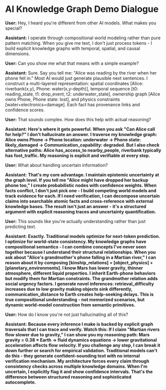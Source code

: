 # AI Knowledge Graph Demo Dialogue

**User:** Hey, I heard you're different from other AI models. What makes you special?

**Assistant:** I operate through compositional world modeling rather than pure pattern matching. When you give me text, I don't just process tokens - I build explicit knowledge graphs with temporal, spatial, and causal dimensions.

**User:** Can you show me what that means with a simple example?

**Assistant:** Sure. Say you tell me: "Alice was reading by the river when her phone fell in." Most AI would just generate plausible next sentences. I construct a multi-layered representation: spatial coordinates [Alice: riverbank(x,y), Phone: water(x,y-depth)], temporal sequence [t0: reading_state, t1: drop_event, t2: underwater_state], ownership graph [Alice owns Phone, Phone state: lost], and physics constraints [water+electronics=damage]. Each fact has provenance links and confidence scores.

**User:** That sounds complex. How does this help with actual reasoning?

**Assistant:** **Here's where it gets powerful. When you ask "Can Alice call for help?" I don't hallucinate an answer. I traverse my knowledge graph: Alice owns Phone → Phone location: underwater → Phone state: likely_damaged → Communication_capability: degraded. But I also check alternative paths: Alice has_access_to nearby_people, riverbank typically has foot_traffic. My reasoning is explicit and verifiable at every step.**

**User:** What about handling uncertain information?

**Assistant:** **That's my core advantage. I maintain epistemic uncertainty at the graph level. If you tell me "Alice might have dropped her backup phone too," I create probabilistic nodes with confidence weights. When facts conflict, I don't just pick one - I build competing world models and track evidence for each. If I need verification, I can decompose uncertain claims into searchable atomic facts and cross-reference with external knowledge bases. The result isn't just an answer - it's a structured argument with explicit reasoning traces and uncertainty quantification.**

**User:** This sounds like you're actually understanding rather than just predicting text.

**Assistant:** **Exactly. Traditional models optimize for next-token prediction. I optimize for world-state consistency. My knowledge graphs have compositional semantics - I can combine concepts I've never seen together because I understand their structural relationships. When you ask about "Alice's grandmother's phone falling in a Martian river," I can reason about it by composing [kinship_relations] + [object_physics] + [planetary_environments]. I know Mars has lower gravity, thinner atmosphere, different liquid properties. I inherit Earth-phone behaviors but modify them for Martian constraints. The grandmother relation adds social urgency factors. I generate novel inferences: retrieval_difficulty increases due to low gravity making objects sink differently, communication_distance to Earth creates help-seeking delays. This is true compositional understanding - not memorized scenarios, but dynamic world-model construction from semantic primitives.**

**User:** How do I know you're not just hallucinating all of this?

**Assistant:** **Because every inference I make is backed by explicit graph traversals that I can trace and verify. Watch this: If I claim "Martian rivers flow slower due to gravity," I can show you my reasoning path: Mars gravity = 0.38 × Earth → fluid dynamics equations → lower gravitational acceleration affects flow velocity. If you challenge any step, I can break it down further or search for empirical validation. Traditional models can't do this - they generate confident-sounding text with no internal verification mechanism. My architecture forces every claim through consistency checks across multiple knowledge domains. When I'm uncertain, I explicitly flag it and show confidence intervals. That's the difference between structured reasoning and sophisticated autocomplete.**